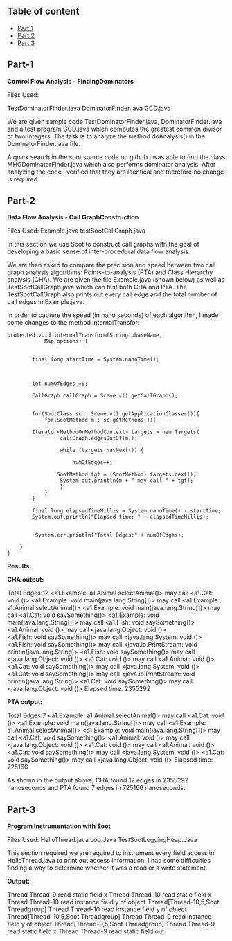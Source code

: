 ## Table of content

- [Part 1](#part-1)
- [Part 2](#part-2)
- [Part 3](#part-3)

## Part-1

**Control Flow Analysis - FindingDominators**

Files Used:

  TestDominatorFinder.java
  DominatorFinder.java
  GCD.java
  
We are given sample code TestDominatorFinder.java, DominatorFinder.java and a test program GCD.java which computes the greatest common divisor of two integers. The task is to analyze the method doAnalysis() in the DominatorFinder.java file. 

A quick search in the soot source code on github I was able to find the class MHGDominatorFinder.java which also performs dominator analysis. After analyzing the code I verified that they are identical and therefore no change is required. 

## Part-2

**Data Flow Analysis - Call GraphConstruction**

Files Used:
  Example.java
  testSootCallGraph.java

In this section we use Soot to construct call graphs with the goal of developing a basic sense of inter-procedural data flow analysis.

We are then asked to compare the precision and speed between two call graph analysis algorithms: Points-to-analysis (PTA) and Class Hierarchy analysis (CHA). We are given the file Example.java (shown below) as well as TestSootCallGraph.java which can test both CHA and PTA. The TestSootCallGraph also prints out every call edge and the total number of call edges in Example.java.


In order to capture the speed (in nano seconds) of each algorithm, I made some changes to the method internalTransfor:

```
protected void internalTransform(String phaseName,
			Map options) {
		

		final long startTime = System.nanoTime();
		
		
		
		int numOfEdges =0;

		CallGraph callGraph = Scene.v().getCallGraph();
		
		
		for(SootClass sc : Scene.v().getApplicationClasses()){
			for(SootMethod m : sc.getMethods()){

		Iterator<MethodOrMethodContext> targets = new Targets(
				 callGraph.edgesOutOf(m));

				 while (targets.hasNext()) {

					 numOfEdges++;

				SootMethod tgt = (SootMethod) targets.next();
				 System.out.println(m + " may call " + tgt);
				 }
			}
		}
		
		final long elapsedTimeMillis = System.nanoTime() - startTime;
		System.out.println("Elapsed time: " + elapsedTimeMillis);
		
		
		 System.err.println("Total Edges:" + numOfEdges);

	}
}
```

**Results:**

**CHA output:**

Total Edges:12
<a1.Example: a1.Animal selectAnimal()> may call <a1.Cat: void <init>()>
<a1.Example: void main(java.lang.String[])> may call <a1.Example: a1.Animal selectAnimal()>
<a1.Example: void main(java.lang.String[])> may call <a1.Cat: void saySomething()>
<a1.Example: void main(java.lang.String[])> may call <a1.Fish: void saySomething()>
<a1.Animal: void <init>()> may call <java.lang.Object: void <init>()>	
<a1.Fish: void saySomething()> may call <java.lang.System: void <clinit>()>	
<a1.Fish: void saySomething()> may call <java.io.PrintStream: void println(java.lang.String)>
<a1.Fish: void saySomething()> may call <java.lang.Object: void <clinit>()>	
<a1.Cat: void <init>()> may call <a1.Animal: void <init>()>	
<a1.Cat: void saySomething()> may call <java.lang.System: void <clinit>()>	
<a1.Cat: void saySomething()> may call <java.io.PrintStream: void println(java.lang.String)>
<a1.Cat: void saySomething()> may call <java.lang.Object: void <clinit>()>
Elapsed time: 2355292


**PTA output:**

Total Edges:7
<a1.Example: a1.Animal selectAnimal()> may call <a1.Cat: void <init>()>
<a1.Example: void main(java.lang.String[])> may call <a1.Example: a1.Animal selectAnimal()>
<a1.Example: void main(java.lang.String[])> may call <a1.Cat: void saySomething()>
<a1.Animal: void <init>()> may call <java.lang.Object: void <init>()>
<a1.Cat: void <init>()> may call <a1.Animal: void <init>()>
<a1.Cat: void saySomething()> may call <java.lang.System: void <clinit>()>
<a1.Cat: void saySomething()> may call <java.lang.Object: void <clinit>()>
	Elapsed time: 725166
  
As shown in the output above, CHA found 12 edges in 2355292 nanoseconds and PTA found 7 edges in 725166 nanoseconds. 

## Part-3

**Program Instrumentation with Soot**

Files Used:
	HelloThread.java
	Log.Java
	TestSootLoggingHeap.Java

This section required we are required to instrument every field access in HelloThread.java to print out access information. I had some difficulties finding a way to determine whether it was a read or a write statement.

**Output:**

Thread Thread-9 read static field x
Thread Thread-10 read static field x
Thread Thread-10 read instance field y of object Thread[Thread-10,5,Soot Threadgroup]
Thread Thread-10 read instance field y of object Thread[Thread-10,5,Soot Threadgroup]
Thread Thread-9 read instance field y of object Thread[Thread-9,5,Soot Threadgroup]
Thread Thread-9 read static field x
Thread Thread-9 read static field out
